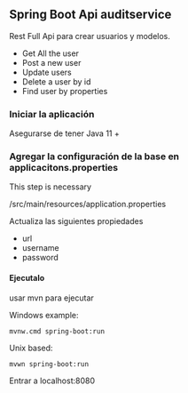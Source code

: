 ## Spring Boot Api auditservice

Rest Full Api para crear usuarios y modelos. 
 
* Get All the user
* Post a new user
* Update users
* Delete a user by id 
* Find user by properties 

### Iniciar la aplicación 
Asegurarse de tener
Java 11 + 

### Agregar la configuración de la base en applicacitons.properties 
This step is necessary

/src/main/resources/application.properties

Actualiza las siguientes propiedades 

* url 
* username 
* password

#### Ejecutalo
usar mvn para ejecutar

Windows example:

    mvnw.cmd spring-boot:run

Unix based:

    mvwn spring-boot:run 

Entrar a localhost:8080






